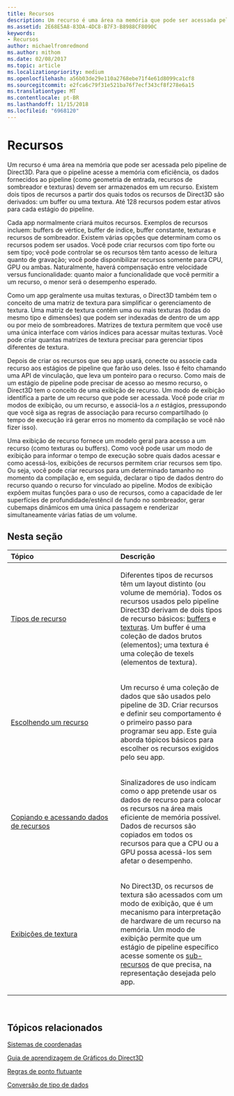 ```yaml
---
title: Recursos
description: Um recurso é uma área na memória que pode ser acessada pelo pipeline de Direct3D.
ms.assetid: 2E68E5A8-83DA-4DC8-B7F3-B8988CF8090C
keywords:
- Recursos
author: michaelfromredmond
ms.author: mithom
ms.date: 02/08/2017
ms.topic: article
ms.localizationpriority: medium
ms.openlocfilehash: a56b03de29e110a2768ebe71f4e61d8099ca1cf8
ms.sourcegitcommit: e2fca6c79f31e521ba76f7ecf343cf8f278e6a15
ms.translationtype: MT
ms.contentlocale: pt-BR
ms.lasthandoff: 11/15/2018
ms.locfileid: "6968120"
---
```

# <a name="resources"></a>Recursos


Um recurso é uma área na memória que pode ser acessada pelo pipeline de Direct3D. Para que o pipeline acesse a memória com eficiência, os dados fornecidos ao pipeline (como geometria de entrada, recursos de sombreador e texturas) devem ser armazenados em um recurso. Existem dois tipos de recursos a partir dos quais todos os recursos de Direct3D são derivados: um buffer ou uma textura. Até 128 recursos podem estar ativos para cada estágio do pipeline.

Cada app normalmente criará muitos recursos. Exemplos de recursos incluem: buffers de vértice, buffer de índice, buffer constante, texturas e recursos de sombreador. Existem várias opções que determinam como os recursos podem ser usados. Você pode criar recursos com tipo forte ou sem tipo; você pode controlar se os recursos têm tanto acesso de leitura quanto de gravação; você pode disponibilizar recursos somente para CPU, GPU ou ambas. Naturalmente, haverá compensação entre velocidade versus funcionalidade: quanto maior a funcionalidade que você permitir a um recurso, o menor será o desempenho esperado.

Como um app geralmente usa muitas texturas, o Direct3D também tem o conceito de uma matriz de textura para simplificar o gerenciamento de textura. Uma matriz de textura contém uma ou mais texturas (todas do mesmo tipo e dimensões) que podem ser indexadas de dentro de um app ou por meio de sombreadores. Matrizes de textura permitem que você use uma única interface com vários índices para acessar muitas texturas. Você pode criar quantas matrizes de textura precisar para gerenciar tipos diferentes de textura.

Depois de criar os recursos que seu app usará, conecte ou associe cada recurso aos estágios de pipeline que farão uso deles. Isso é feito chamando uma API de vinculação, que leva um ponteiro para o recurso. Como mais de um estágio de pipeline pode precisar de acesso ao mesmo recurso, o Direct3D tem o conceito de uma exibição de recurso. Um modo de exibição identifica a parte de um recurso que pode ser acessada. Você pode criar *m* modos de exibição, ou um recurso, e associá-los a *n* estágios, pressupondo que você siga as regras de associação para recurso compartilhado (o tempo de execução irá gerar erros no momento da compilação se você não fizer isso).

Uma exibição de recurso fornece um modelo geral para acesso a um recurso (como texturas ou buffers). Como você pode usar um modo de exibição para informar o tempo de execução sobre quais dados acessar e como acessá-los, exibições de recursos permitem criar recursos sem tipo. Ou seja, você pode criar recursos para um determinado tamanho no momento da compilação e, em seguida, declarar o tipo de dados dentro do recurso quando o recurso for vinculado ao pipeline. Modos de exibição expõem muitas funções para o uso de recursos, como a capacidade de ler superfícies de profundidade/estêncil de fundo no sombreador, gerar cubemaps dinâmicos em uma única passagem e renderizar simultaneamente várias fatias de um volume.

## <a name="span-idin-this-sectionspanin-this-section"></a><span id="in-this-section"></span>Nesta seção


<table>
<colgroup>
<col width="50%" />
<col width="50%" />
</colgroup>
<thead>
<tr class="header">
<th align="left">Tópico</th>
<th align="left">Descrição</th>
</tr>
</thead>
<tbody>
<tr class="odd">
<td align="left"><p><a href="resource-types.md">Tipos de recurso</a></p></td>
<td align="left"><p>Diferentes tipos de recursos têm um layout distinto (ou volume de memória). Todos os recursos usados pelo pipeline Direct3D derivam de dois tipos de recurso básicos: <a href="resource-types.md#buffer-resources">buffers</a> e <a href="resource-types.md#texture-resources">texturas</a>. Um buffer é uma coleção de dados brutos (elementos); uma textura é uma coleção de texels (elementos de textura).</p></td>
</tr>
<tr class="even">
<td align="left"><p><a href="choosing-a-resource.md">Escolhendo um recurso</a></p></td>
<td align="left"><p>Um recurso é uma coleção de dados que são usados pelo pipeline de 3D. Criar recursos e definir seu comportamento é o primeiro passo para programar seu app. Este guia aborda tópicos básicos para escolher os recursos exigidos pelo seu app.</p></td>
</tr>
<tr class="odd">
<td align="left"><p><a href="copying-and-accessing-resource-data.md">Copiando e acessando dados de recursos</a></p></td>
<td align="left"><p>Sinalizadores de uso indicam como o app pretende usar os dados de recurso para colocar os recursos na área mais eficiente de memória possível. Dados de recursos são copiados em todos os recursos para que a CPU ou a GPU possa acessá-los sem afetar o desempenho.</p></td>
</tr>
<tr class="even">
<td align="left"><p><a href="texture-views.md">Exibições de textura</a></p></td>
<td align="left"><p>No Direct3D, os recursos de textura são acessados com um modo de exibição, que é um mecanismo para interpretação de hardware de um recurso na memória. Um modo de exibição permite que um estágio de pipeline específico acesse somente os <a href="resource-types.md">sub-recursos</a> de que precisa, na representação desejada pelo app.</p></td>
</tr>
</tbody>
</table>

 

## <a name="span-idrelated-topicsspanrelated-topics"></a><span id="related-topics"></span>Tópicos relacionados


[Sistemas de coordenadas](coordinate-systems.md)

[Guia de aprendizagem de Gráficos do Direct3D](index.md)

[Regras de ponto flutuante](floating-point-rules.md)

[Conversão de tipo de dados](data-type-conversion.md)

